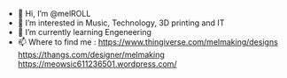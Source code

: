 - 👋 Hi, I’m @melROLL
- 👀 I’m interested in Music, Technology, 3D printing and IT 
- 🌱 I’m currently learning Engeneering 
- 📫 Where to find me :
https://www.thingiverse.com/melmaking/designs
https://thangs.com/designer/melmaking
https://meowsic611236501.wordpress.com/

<!---
melROLL/melROLL is a ✨ special ✨ repository because its `README.md` (this file) appears on your GitHub profile.
You can click the Preview link to take a look at your changes.
--->

